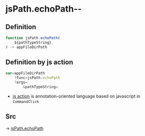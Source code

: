 # jsPath.echoPath--

## Definition

```js.js
function jsPath.echoPath(
	${pathTypeString},
) -> appFileDirPath
```


## Definition by js action

```js.js
var=appFileDirPath
	?func=jsPath.echoPath
	?args=
		&pathTypeString=
```

- [js action](#) is annotation-oriented language based on javascript in `CommandClick`

## Src

-> [jsPath.echoPath](https://github.com/puutaro/CommandClick/blob/master/app/src/main/java/com/puutaro/commandclick/fragment_lib/terminal_fragment/js_interface/JsPath.kt#L112)


